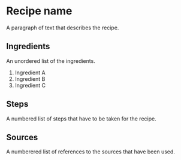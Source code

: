 # Recipe name

A paragraph of text that describes the recipe.

## Ingredients

An unordered list of the ingredients.

 1. Ingredient A
 2. Ingredient B
 3. Ingredient C

## Steps

A numbered list of steps that have to be taken for the recipe.

## Sources

A numberered list of references to the sources that have been used.

